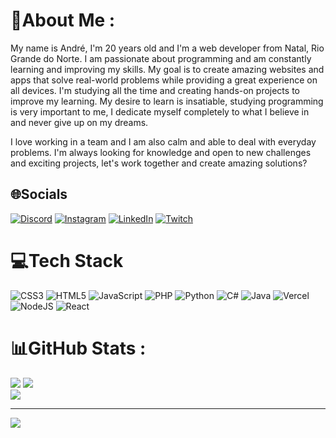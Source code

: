 # 💫About Me :
My name is André, I'm 20 years old and I'm a web developer from Natal, Rio Grande do Norte. I am passionate about programming and am constantly learning and improving my skills. My goal is to create amazing websites and apps that solve real-world problems while providing a great experience on all devices. I'm studying all the time and creating hands-on projects to improve my learning. My desire to learn is insatiable, studying programming is very important to me, I dedicate myself completely to what I believe in and never give up on my dreams.

I love working in a team and I am also calm and able to deal with everyday problems. I'm always looking for knowledge and open to new challenges and exciting projects, let's work together and create amazing solutions?

## 🌐Socials
[![Discord](https://img.shields.io/badge/Discord-%237289DA.svg?logo=discord&logoColor=white)](htttps://discord.gg/Dedezaum#5528) [![Instagram](https://img.shields.io/badge/Instagram-%23E4405F.svg?logo=Instagram&logoColor=white)](https://instagram.com/https://www.instagram.com/andrepaiva1311/) [![LinkedIn](https://img.shields.io/badge/LinkedIn-%230077B5.svg?logo=linkedin&logoColor=white)](https://linkedin.com/in/www.linkedin.com/in/andrefelipepp) [![Twitch](https://img.shields.io/badge/Twitch-%239146FF.svg?logo=Twitch&logoColor=white)](https://twitch.tv/https://www.twitch.tv/andrepaiva13) 

# 💻Tech Stack
![CSS3](https://img.shields.io/badge/css3-%231572B6.svg?style=for-the-badge&logo=css3&logoColor=white) ![HTML5](https://img.shields.io/badge/html5-%23E34F26.svg?style=for-the-badge&logo=html5&logoColor=white) ![JavaScript](https://img.shields.io/badge/javascript-%23323330.svg?style=for-the-badge&logo=javascript&logoColor=%23F7DF1E) ![PHP](https://img.shields.io/badge/php-%23777BB4.svg?style=for-the-badge&logo=php&logoColor=white) ![Python](https://img.shields.io/badge/python-3670A0?style=for-the-badge&logo=python&logoColor=ffdd54) ![C#](https://img.shields.io/badge/c%23-%23239120.svg?style=for-the-badge&logo=c-sharp&logoColor=white) ![Java](https://img.shields.io/badge/java-%23ED8B00.svg?style=for-the-badge&logo=java&logoColor=white) ![Vercel](https://img.shields.io/badge/vercel-%23000000.svg?style=for-the-badge&logo=vercel&logoColor=white) ![NodeJS](https://img.shields.io/badge/node.js-6DA55F?style=for-the-badge&logo=node.js&logoColor=white) ![React](https://img.shields.io/badge/react-%2320232a.svg?style=for-the-badge&logo=react&logoColor=%2361DAFB)
# 📊GitHub Stats :
![](https://github-readme-stats.vercel.app/api?username=andrefelipepp&theme=nightowl&hide_border=false&include_all_commits=false&count_private=false)
![](https://github-readme-streak-stats.herokuapp.com/?user=andrefelipepp&theme=nightowl&hide_border=false)<br/>
![](https://github-readme-stats.vercel.app/api/top-langs/?username=andrefelipepp&theme=nightowl&hide_border=false&include_all_commits=false&count_private=false&layout=compact)

---
<a href="https://visitcount.itsvg.in">
  <img src="https://visitcount.itsvg.in/api?id=andrefelipeppv3&label=Profile%20Views&color=1&icon=0&pretty=true" />
</a>
